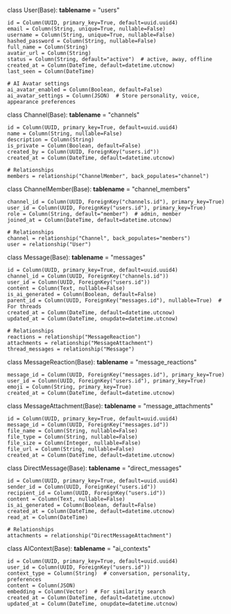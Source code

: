 class User(Base):
    __tablename__ = "users"
    
    id = Column(UUID, primary_key=True, default=uuid.uuid4)
    email = Column(String, unique=True, nullable=False)
    username = Column(String, unique=True, nullable=False)
    hashed_password = Column(String, nullable=False)
    full_name = Column(String)
    avatar_url = Column(String)
    status = Column(String, default="active")  # active, away, offline
    created_at = Column(DateTime, default=datetime.utcnow)
    last_seen = Column(DateTime)
    
    # AI Avatar settings
    ai_avatar_enabled = Column(Boolean, default=False)
    ai_avatar_settings = Column(JSON)  # Store personality, voice, appearance preferences


class Channel(Base):
    __tablename__ = "channels"
    
    id = Column(UUID, primary_key=True, default=uuid.uuid4)
    name = Column(String, nullable=False)
    description = Column(String)
    is_private = Column(Boolean, default=False)
    created_by = Column(UUID, ForeignKey("users.id"))
    created_at = Column(DateTime, default=datetime.utcnow)
    
    # Relationships
    members = relationship("ChannelMember", back_populates="channel")


class ChannelMember(Base):
    __tablename__ = "channel_members"
    
    channel_id = Column(UUID, ForeignKey("channels.id"), primary_key=True)
    user_id = Column(UUID, ForeignKey("users.id"), primary_key=True)
    role = Column(String, default="member")  # admin, member
    joined_at = Column(DateTime, default=datetime.utcnow)
    
    # Relationships
    channel = relationship("Channel", back_populates="members")
    user = relationship("User")


class Message(Base):
    __tablename__ = "messages"
    
    id = Column(UUID, primary_key=True, default=uuid.uuid4)
    channel_id = Column(UUID, ForeignKey("channels.id"))
    user_id = Column(UUID, ForeignKey("users.id"))
    content = Column(Text, nullable=False)
    is_ai_generated = Column(Boolean, default=False)
    parent_id = Column(UUID, ForeignKey("messages.id"), nullable=True)  # For threads
    created_at = Column(DateTime, default=datetime.utcnow)
    updated_at = Column(DateTime, onupdate=datetime.utcnow)
    
    # Relationships
    reactions = relationship("MessageReaction")
    attachments = relationship("MessageAttachment")
    thread_messages = relationship("Message")


class MessageReaction(Base):
    __tablename__ = "message_reactions"
    
    message_id = Column(UUID, ForeignKey("messages.id"), primary_key=True)
    user_id = Column(UUID, ForeignKey("users.id"), primary_key=True)
    emoji = Column(String, primary_key=True)
    created_at = Column(DateTime, default=datetime.utcnow)


class MessageAttachment(Base):
    __tablename__ = "message_attachments"
    
    id = Column(UUID, primary_key=True, default=uuid.uuid4)
    message_id = Column(UUID, ForeignKey("messages.id"))
    file_name = Column(String, nullable=False)
    file_type = Column(String, nullable=False)
    file_size = Column(Integer, nullable=False)
    file_url = Column(String, nullable=False)
    created_at = Column(DateTime, default=datetime.utcnow)


class DirectMessage(Base):
    __tablename__ = "direct_messages"
    
    id = Column(UUID, primary_key=True, default=uuid.uuid4)
    sender_id = Column(UUID, ForeignKey("users.id"))
    recipient_id = Column(UUID, ForeignKey("users.id"))
    content = Column(Text, nullable=False)
    is_ai_generated = Column(Boolean, default=False)
    created_at = Column(DateTime, default=datetime.utcnow)
    read_at = Column(DateTime)
    
    # Relationships
    attachments = relationship("DirectMessageAttachment")


class AIContext(Base):
    __tablename__ = "ai_contexts"
    
    id = Column(UUID, primary_key=True, default=uuid.uuid4)
    user_id = Column(UUID, ForeignKey("users.id"))
    context_type = Column(String)  # conversation, personality, preferences
    content = Column(JSON)
    embedding = Column(Vector)  # For similarity search
    created_at = Column(DateTime, default=datetime.utcnow)
    updated_at = Column(DateTime, onupdate=datetime.utcnow)